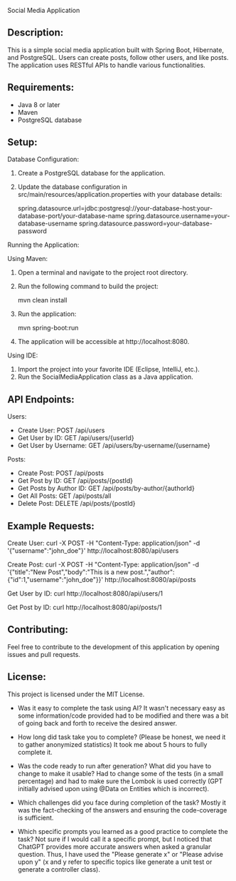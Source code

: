 Social Media Application

Description:
-----------------
This is a simple social media application built with Spring Boot, Hibernate, and PostgreSQL. Users can create posts, follow other users, and like posts. The application uses RESTful APIs to handle various functionalities.

Requirements:
-----------------
- Java 8 or later
- Maven
- PostgreSQL database

Setup:
-----------------
Database Configuration:
1. Create a PostgreSQL database for the application.
2. Update the database configuration in src/main/resources/application.properties with your database details:

   spring.datasource.url=jdbc:postgresql://your-database-host:your-database-port/your-database-name
   spring.datasource.username=your-database-username
   spring.datasource.password=your-database-password

Running the Application:

Using Maven:
1. Open a terminal and navigate to the project root directory.
2. Run the following command to build the project:

   mvn clean install

3. Run the application:

   mvn spring-boot:run

4. The application will be accessible at http://localhost:8080.

Using IDE:
1. Import the project into your favorite IDE (Eclipse, IntelliJ, etc.).
2. Run the SocialMediaApplication class as a Java application.

API Endpoints:
-----------------
Users:
- Create User: POST /api/users
- Get User by ID: GET /api/users/{userId}
- Get User by Username: GET /api/users/by-username/{username}

Posts:
- Create Post: POST /api/posts
- Get Post by ID: GET /api/posts/{postId}
- Get Posts by Author ID: GET /api/posts/by-author/{authorId}
- Get All Posts: GET /api/posts/all
- Delete Post: DELETE /api/posts/{postId}

Example Requests:
-----------------
Create User:
curl -X POST -H "Content-Type: application/json" -d '{"username":"john_doe"}' http://localhost:8080/api/users

Create Post:
curl -X POST -H "Content-Type: application/json" -d '{"title":"New Post","body":"This is a new post.","author":{"id":1,"username":"john_doe"}}' http://localhost:8080/api/posts

Get User by ID:
curl http://localhost:8080/api/users/1

Get Post by ID:
curl http://localhost:8080/api/posts/1

Contributing:
-----------------
Feel free to contribute to the development of this application by opening issues and pull requests.

License:
-----------------
This project is licensed under the MIT License.

- Was it easy to complete the task using AI?
It wasn't necessary easy as some information/code provided had to be modified and there was a bit of going back and forth to receive the desired answer.

- How long did task take you to complete? (Please be honest, we need it to gather anonymized statistics)
It took me about 5 hours to fully complete it.

- Was the code ready to run after generation? What did you have to change to make it usable?
Had to change some of the tests (in a small percentage) and had to make sure the Lombok is used correctly (GPT initially advised upon using @Data on Entities which is incorrect).

- Which challenges did you face during completion of the task?
Mostly it was the fact-checking of the answers and ensuring the code-coverage is sufficient.

- Which specific prompts you learned as a good practice to complete the task?
Not sure if I would call it a specific prompt, but I noticed that ChatGPT provides more accurate answers when asked a granular question. Thus, I have used the "Please generate x" or "Please advise upon y" (x and y refer to specific topics like generate a unit test or generate a controller class).
